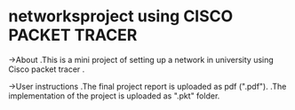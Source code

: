 # networksproject using CISCO PACKET TRACER

->About
.This is a mini project of setting up a network in university
 using  Cisco packet tracer .

->User instructions
.The final project report is uploaded as pdf (".pdf").
.The implementation of the project is uploaded as ".pkt" folder.
